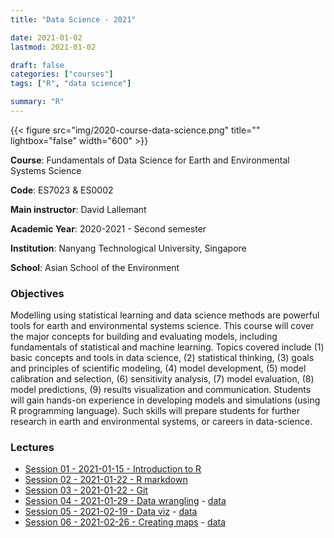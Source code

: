 ```yaml
---
title: "Data Science - 2021"

date: 2021-01-02
lastmod: 2021-01-02

draft: false
categories: ["courses"]
tags: ["R", "data science"]

summary: "R"
---
```


{{< figure src="img/2020-course-data-science.png" title="" lightbox="false" width="600" >}}

__Course__: Fundamentals of Data Science for Earth and Environmental Systems Science

__Code__: ES7023 & ES0002

__Main instructor__: David Lallemant

__Academic Year__: 2020-2021 - Second semester

__Institution__: Nanyang Technological University, Singapore

__School__: Asian School of the Environment

### Objectives
Modelling using statistical learning and data science methods are powerful tools for earth and environmental systems science. This course will cover the major concepts for building and evaluating models, including fundamentals of statistical and machine learning. Topics covered include (1) basic concepts and tools in data science, (2) statistical thinking, (3) goals and principles of scientific modeling, (4) model development, (5) model calibration and selection, (6) sensitivity analysis, (7) model evaluation, (8) model predictions, (9) results visualization and communication. Students will gain hands-on experience in developing models and simulations (using R programming language). Such skills will prepare students for further research in earth and environmental systems, or careers in data-science.

### Lectures
* [Session 01 - 2021-01-15 - Introduction to R](https://daniel-vaulot.fr/html/course-data-science-2021/R-session-01-intro.html)
* [Session 02 - 2021-01-22 - R markdown](https://daniel-vaulot.fr/html/course-data-science-2021/R-session-02-markdown.html)
* [Session 03 - 2021-01-22 - Git](https://daniel-vaulot.fr/html/course-data-science-2021/R-session-03-Git.html)
* [Session 04 - 2021-01-29 - Data wrangling](https://daniel-vaulot.fr/html/course-data-science-2021/R-session-04-data_wrangling.html) - [data](https://daniel-vaulot.fr/html/course-data-science-2021/R-session-04.zip)
* [Session 05 - 2021-02-19 - Data viz](https://daniel-vaulot.fr/html/course-data-science-2021/R-session-05-data_visualization.html) - [data](https://daniel-vaulot.fr/html/course-data-science-2021/R-session-05.zip)
* [Session 06 - 2021-02-26 - Creating maps](https://daniel-vaulot.fr/html/course-data-science-2021/R-session-06-mapping.html) - [data](https://daniel-vaulot.fr/html/course-data-science-2021/R-session-06.zip)